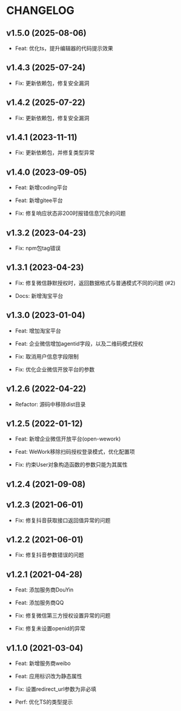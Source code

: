 # CHANGELOG


## v1.5.0 (2025-08-06)

- Feat: 优化ts，提升编辑器的代码提示效果

## v1.4.3 (2025-07-24)

- Fix: 更新依赖包，修复安全漏洞

## v1.4.2 (2025-07-22)

- Fix: 更新依赖包，修复安全漏洞

## v1.4.1 (2023-11-11)

- Fix: 更新依赖包，并修复类型异常

## v1.4.0 (2023-09-05)

- Feat: 新增coding平台
- Feat: 新增gitee平台

- Fix: 修复响应状态非200时报错信息冗余的问题

## v1.3.2 (2023-04-23)

- Fix: npm包tag错误

## v1.3.1 (2023-04-23)

- Fix: 修复微信静默授权时，返回数据格式与普通模式不同的问题 (#2)

- Docs: 新增淘宝平台

## v1.3.0 (2023-01-04)

- Feat: 增加淘宝平台
- Feat: 企业微信增加agentid字段，以及二维码模式授权

- Fix: 取消用户信息字段限制
- Fix: 优化企业微信开放平台的参数

## v1.2.6 (2022-04-22)

- Refactor: 源码中移除dist目录

## v1.2.5 (2022-01-12)

- Feat: 新增企业微信开放平台(open-wework)
- Feat: WeWork移除扫码授权登录模式，优化配置项

- Fix: 约束User对象构造函数的参数只能为其属性

## v1.2.4 (2021-09-08)

## v1.2.3 (2021-06-01)

- Fix: 修复抖音获取接口返回值异常的问题

## v1.2.2 (2021-06-01)

- Fix: 修复抖音参数错误的问题

## v1.2.1 (2021-04-28)

- Feat: 添加服务商DouYin
- Feat: 添加服务商QQ

- Fix: 修复微信第三方授权设置异常的问题
- Fix: 修复未设置openid的异常

## v1.1.0 (2021-03-04)

- Feat: 新增服务商weibo
- Feat: 应用标识改为静态属性

- Fix: 设置redirect_url参数为非必填

- Perf: 优化TS的类型提示
